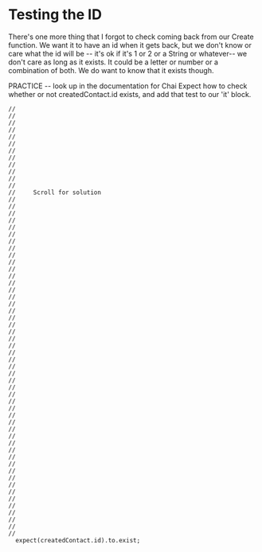 # Testing the ID

There's one more thing that I forgot to check coming back from our Create function.  We want it to have an id when it gets back, but we don't know or care what the id will be -- it's ok if it's 1 or 2 or a String or whatever-- we don't care as long as it exists.  It could be a letter or number or a combination of both.  We do want to know that it exists though.

PRACTICE -- look up in the documentation for Chai Expect how to check whether or not createdContact.id exists, and add that test to our 'it' block.
```
//
//
//
//
//
//
//
//
//
//
//
//
//     Scroll for solution
//
//
//
//
//
//
//
//
//
//
//
//
//
//
//
//
//
//
//
//
//
//
//
//
//
//
//
//
//
//
//
//
//
//
//
//
//
//
//
//
//
//
//
//
//
//
//
//
//
  expect(createdContact.id).to.exist;
```